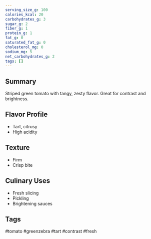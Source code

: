 ```yaml
---
serving_size_g: 100
calories_kcal: 20
carbohydrates_g: 3
sugar_g: 2
fiber_g: 1
protein_g: 1
fat_g: 0
saturated_fat_g: 0
cholesterol_mg: 0
sodium_mg: 5
net_carbohydrates_g: 2
tags: []
---
```

## Summary
Striped green tomato with tangy, zesty flavor. Great for contrast and brightness.

## Flavor Profile
- Tart, citrusy
- High acidity

## Texture
- Firm
- Crisp bite

## Culinary Uses
- Fresh slicing
- Pickling
- Brightening sauces

## Tags
#tomato #greenzebra #tart #contrast #fresh